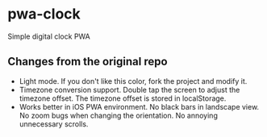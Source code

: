 # pwa-clock

Simple digital clock PWA

## Changes from the original repo

* Light mode. If you don't like this color, fork the project and modify it.
* Timezone conversion support. Double tap the screen to adjust the timezone offset. The timezone offset is stored in localStorage.
* Works better in iOS PWA environment. No black bars in landscape view. No zoom bugs when changing the orientation. No annoying unnecessary scrolls.

